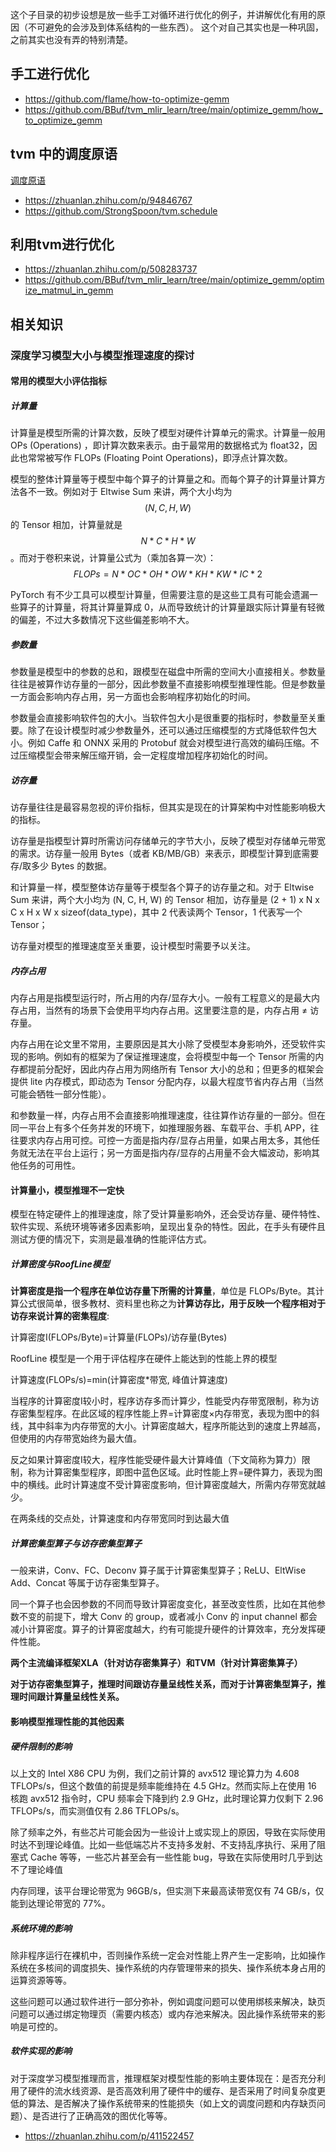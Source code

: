 这个子目录的初步设想是放一些手工对循环进行优化的例子，并讲解优化有用的原因（不可避免的会涉及到体系结构的一些东西）。
这个对自己其实也是一种巩固，之前其实也没有弄的特别清楚。

## 手工进行优化

- https://github.com/flame/how-to-optimize-gemm
- https://github.com/BBuf/tvm_mlir_learn/tree/main/optimize_gemm/how_to_optimize_gemm

## tvm 中的调度原语

[调度原语](./schedule_intrinsic/)

- https://zhuanlan.zhihu.com/p/94846767
- https://github.com/StrongSpoon/tvm.schedule


## 利用tvm进行优化

- https://zhuanlan.zhihu.com/p/508283737
- https://github.com/BBuf/tvm_mlir_learn/tree/main/optimize_gemm/optimize_matmul_in_gemm

## 相关知识

### 深度学习模型大小与模型推理速度的探讨

#### 常用的模型大小评估指标

##### 计算量

计算量是模型所需的计算次数，反映了模型对硬件计算单元的需求。计算量一般用 OPs (Operations) ，即计算次数来表示。由于最常用的数据格式为 float32，因此也常常被写作 FLOPs (Floating Point Operations)，即浮点计算次数。

模型的整体计算量等于模型中每个算子的计算量之和。而每个算子的计算量计算方法各不一致。例如对于 Eltwise Sum 来讲，两个大小均为 $$(N, C, H, W)$$ 的 Tensor 相加，计算量就是 $$N*C*H*W$$。而对于卷积来说，计算量公式为（乘加各算一次）：$$FLOPs=N*OC*OH*OW*KH*KW*IC*2$$

PyTorch 有不少工具可以模型计算量，但需要注意的是这些工具有可能会遗漏一些算子的计算量，将其计算量算成 0，从而导致统计的计算量跟实际计算量有轻微的偏差，不过大多数情况下这些偏差影响不大。

##### 参数量

参数量是模型中的参数的总和，跟模型在磁盘中所需的空间大小直接相关。参数量往往是被算作访存量的一部分，因此参数量不直接影响模型推理性能。但是参数量一方面会影响内存占用，另一方面也会影响程序初始化的时间。

参数量会直接影响软件包的大小。当软件包大小是很重要的指标时，参数量至关重要。除了在设计模型时减少参数量外，还可以通过压缩模型的方式降低软件包大小。例如 Caffe 和 ONNX 采用的 Protobuf 就会对模型进行高效的编码压缩。不过压缩模型会带来解压缩开销，会一定程度增加程序初始化的时间。

##### 访存量

访存量往往是最容易忽视的评价指标，但其实是现在的计算架构中对性能影响极大的指标。

访存量是指模型计算时所需访问存储单元的字节大小，反映了模型对存储单元带宽的需求。访存量一般用 Bytes（或者 KB/MB/GB）来表示，即模型计算到底需要存/取多少 Bytes 的数据。

和计算量一样，模型整体访存量等于模型各个算子的访存量之和。对于 Eltwise Sum 来讲，两个大小均为 (N, C, H, W) 的 Tensor 相加，访存量是 (2 + 1) x N x C x H x W x sizeof(data_type)，其中 2 代表读两个 Tensor，1 代表写一个 Tensor；

访存量对模型的推理速度至关重要，设计模型时需要予以关注。

##### 内存占用

内存占用是指模型运行时，所占用的内存/显存大小。一般有工程意义的是最大内存占用，当然有的场景下会使用平均内存占用。这里要注意的是，内存占用 ≠ 访存量。

内存占用在论文里不常用，主要原因是其大小除了受模型本身影响外，还受软件实现的影响。例如有的框架为了保证推理速度，会将模型中每一个 Tensor 所需的内存都提前分配好，因此内存占用为网络所有 Tensor 大小的总和；但更多的框架会提供 lite 内存模式，即动态为 Tensor 分配内存，以最大程度节省内存占用（当然可能会牺牲一部分性能）。

和参数量一样，内存占用不会直接影响推理速度，往往算作访存量的一部分。但在同一平台上有多个任务并发的环境下，如推理服务器、车载平台、手机 APP，往往要求内存占用可控。可控一方面是指内存/显存占用量，如果占用太多，其他任务就无法在平台上运行；另一方面是指内存/显存的占用量不会大幅波动，影响其他任务的可用性。

#### 计算量小，模型推理不一定快

模型在特定硬件上的推理速度，除了受计算量影响外，还会受访存量、硬件特性、软件实现、系统环境等诸多因素影响，呈现出复杂的特性。因此，在手头有硬件且测试方便的情况下，实测是最准确的性能评估方式。

##### 计算密度与RoofLine模型

**计算密度是指一个程序在单位访存量下所需的计算量**，单位是 FLOPs/Byte。其计算公式很简单，很多教材、资料里也称之为**计算访存比，用于反映一个程序相对于访存来说计算的密集程度**: 

计算密度I(FLOPs/Byte)=计算量(FLOPs)/访存量(Bytes)

RoofLine 模型是一个用于评估程序在硬件上能达到的性能上界的模型

计算速度(FLOPs/s)=min(计算密度*带宽, 峰值计算速度)

当程序的计算密度I较小时，程序访存多而计算少，性能受内存带宽限制，称为访存密集型程序。在此区域的程序性能上界=计算密度×内存带宽，表现为图中的斜线，其中斜率为内存带宽的大小。计算密度越大，程序所能达到的速度上界越高，但使用的内存带宽始终为最大值。

反之如果计算密度I较大，程序性能受硬件最大计算峰值（下文简称为算力）限制，称为计算密集型程序，即图中蓝色区域。此时性能上界=硬件算力，表现为图中的横线。此时计算速度不受计算密度影响，但计算密度越大，所需内存带宽就越少。

在两条线的交点处，计算速度和内存带宽同时到达最大值

##### 计算密集型算子与访存密集型算子

一般来讲，Conv、FC、Deconv 算子属于计算密集型算子；ReLU、EltWise Add、Concat 等属于访存密集型算子。

同一个算子也会因参数的不同而导致计算密度变化，甚至改变性质，比如在其他参数不变的前提下，增大 Conv 的 group，或者减小 Conv 的 input channel 都会减小计算密度。算子的计算密度越大，约有可能提升硬件的计算效率，充分发挥硬件性能。

**两个主流编译框架XLA（针对访存密集算子）和TVM（针对计算密集算子）**

**对于访存密集型算子，推理时间跟访存量呈线性关系，而对于计算密集型算子，推理时间跟计算量呈线性关系。**

#### 影响模型推理性能的其他因素

##### 硬件限制的影响

以上文的 Intel X86 CPU 为例，我们之前计算的 avx512 理论算力为 4.608 TFLOPs/s，但这个数值的前提是频率能维持在 4.5 GHz。然而实际上在使用 16 核跑 avx512 指令时，CPU 频率会下降到约 2.9 GHz，此时理论算力仅剩下 2.96 TFLOPs/s，而实测值仅有 2.86 TFLOPs/s。

除了频率之外，有些芯片可能会因为一些设计上或实现上的原因，导致在实际使用时达不到理论峰值。比如一些低端芯片不支持多发射、不支持乱序执行、采用了阻塞式 Cache 等等，一些芯片甚至会有一些性能 bug，导致在实际使用时几乎到达不了理论峰值

内存同理，该平台理论带宽为 96GB/s，但实测下来最高读带宽仅有 74 GB/s，仅能到达理论带宽的 77%。

##### 系统环境的影响

除非程序运行在裸机中，否则操作系统一定会对性能上界产生一定影响，比如操作系统在多核间的调度损失、操作系统的内存管理带来的损失、操作系统本身占用的运算资源等等。

这些问题可以通过软件进行一部分弥补，例如调度问题可以使用绑核来解决，缺页问题可以通过绑定物理页（需要内核态）或内存池来解决。因此操作系统带来的影响是可控的。

##### 软件实现的影响

对于深度学习模型推理而言，推理框架对模型性能的影响主要体现在：是否充分利用了硬件的流水线资源、是否高效利用了硬件中的缓存、是否采用了时间复杂度更低的算法、是否解决了操作系统带来的性能损失（如上文的调度问题和内存缺页问题）、是否进行了正确高效的图优化等等。

- https://zhuanlan.zhihu.com/p/411522457